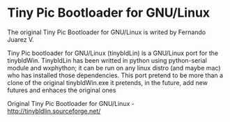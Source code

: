 # Tiny Pic Bootloader for GNU/Linux

The original Tiny Pic Bootloader for GNU/Linux is writed by Fernando Juarez V.

Tiny Pic bootloader for GNU/Linux (tinybldLin) is a GNU/Linux port for the tinybldWin. TinybldLin has been writted in python using python-serial module and wxphython; it can be run on any linux distro (and maybe mac) who has installed those dependencies. This port pretend to be more than a clone of the original tinybldWin.exe it pretends, in the future, add new futures and enhaces the original ones 


Original Tiny Pic Bootloader for GNU/Linux - http://tinybldlin.sourceforge.net/


